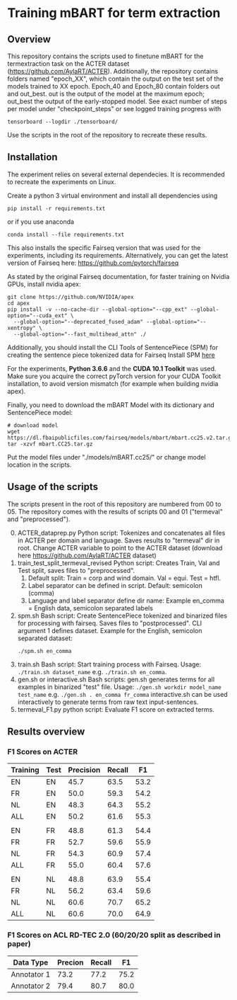 # Training mBART for term extraction

## Overview

This repository contains the scripts used to finetune mBART for the termextraction task on the ACTER dataset (https://github.com/AylaRT/ACTER).
Additionally, the repository contains folders named "epoch_XX", which contain the output on the test set of the models trained to XX epoch.
Epoch_40 and Epoch_80 contain folders out and out_best. out is the output of the model at the maximum epoch; out_best the output of the early-stopped model.
See exact number of steps per model under "checkpoint_steps" or see logged training progress with 
```
tensorboard --logdir ./tensorboard/
```

Use the scripts in the root of the repository to recreate these results.



## Installation

The experiment relies on several external dependecies. It is recommended to recreate the experiments on Linux.

Create a python 3 virtual environment and install all dependencies using

```
pip install -r requirements.txt
```
or if you use anaconda
```
conda install --file requirements.txt 
```

This also installs the specific Fairseq version that was used for the experiments, including its requirements.
Alternatively, you can get the latest version of Fairseq here: https://github.com/pytorch/fairseq

As stated by the original Fairseq documentation, for faster training on Nvidia GPUs, install nvidia apex:
``` 
git clone https://github.com/NVIDIA/apex
cd apex
pip install -v --no-cache-dir --global-option="--cpp_ext" --global-option="--cuda_ext" \
  --global-option="--deprecated_fused_adam" --global-option="--xentropy" \
  --global-option="--fast_multihead_attn" ./
```

Additionally, you should install the CLI Tools of SentencePiece (SPM) for creating the sentence piece tokenized data for Fairseq
Install SPM [here](https://github.com/google/sentencepiece)

For the experiments, **Python 3.6.6** and the **CUDA 10.1 Toolkit** was used. Make sure you acquire the correct pyTorch version for your CUDA Toolkit installation, to avoid version mismatch (for example when building nvidia apex).

Finally, you need to download the mBART Model with its dictionary and SentencePiece model:
```
# download model
wget https://dl.fbaipublicfiles.com/fairseq/models/mbart/mbart.cc25.v2.tar.gz
tar -xzvf mbart.CC25.tar.gz
```
Put the model files under "./models/mBART.cc25/" or change model location in the scripts.
 
## Usage of the scripts

The scripts present in the root of this repository are numbered from 00 to 05. 
The repository comes with the results of scripts 00 and 01 ("termeval" and "preprocessed").

00. ACTER_dataprep.py Python script: 
Tokenizes and concatenates all files in ACTER per domain and language. Saves results to "termeval" dir in root. Change ACTER variable to point to the ACTER dataset (download here https://github.com/AylaRT/ACTER dataset)
01. train_test_split_termeval_revised Python script:
Creates Train, Val and Test split, saves files to "preprocessed". 
	1. Default split: Train = corp and wind domain. Val = equi. Test = htfl.
	2. Label separator can be defined in script. Default: semicolon (comma)
	3. Language and label separator define dir name: Example en_comma = English data, semicolon separated labels
02. spm.sh Bash script:
Create SentencePiece tokenized and binarized files for processing with fairseq. Saves files to "postprocessed".
CLI argument 1 defines dataset. Example for the English, semicolon separated dataset:
	```
	./spm.sh en_comma
	```
03. train.sh Bash script:
Start training process with Fairseq. Usage: `./train.sh dataset_name` e.g. `./train.sh en_comma`.
04. gen.sh or interactive.sh Bash scripts:
gen.sh generates terms for all examples in binarized "test" file. Usage: `./gen.sh workdir model_name test_name` e.g. `./gen.sh . en_comma fr_comma`
interactive.sh can be used interactively to generate terms from raw text input-sentences.
05. termeval_F1.py python script:
Evaluate F1 score on extracted terms.

## Results overview

### F1 Scores on ACTER

Training | Test | Precision | Recall | F1
------------ | ------------- | -------------| -------------| -------------|
EN | EN | 45.7 | 63.5 | 53.2
FR | EN | 50.0 | 59.3 | 54.2
NL | EN |  48.3 | 64.3 | 55.2
ALL | EN | 50.2 | 61.6 | 55.3
| | | 
EN | FR | 48.8 | 61.3 | 54.4
FR | FR | 52.7 | 59.6 | 55.9
NL | FR | 54.3 | 60.9 | 57.4
ALL | FR | 55.0 | 60.4 | 57.6
| | | 
EN | NL | 48.8 | 63.9 | 55.4
FR | NL | 56.2 | 63.4 | 59.6
NL | NL | 60.6 | 70.7 | 65.2
ALL | NL | 60.6 | 70.0 | 64.9

### F1 Scores on ACL RD-TEC 2.0 (60/20/20 split as described in paper)
Data Type | Precion | Recall | F1 | 
------------ | ------------- |  ------------- |  ------------- |
Annotator 1 | 73.2 | 77.2 | 75.2 | 
Annotator 2 | 79.4 | 80.7 | 80.0 |






